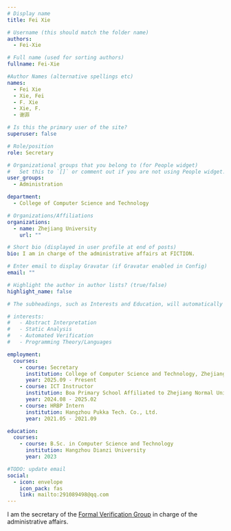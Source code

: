 ```yaml
---
# Display name
title: Fei Xie

# Username (this should match the folder name)
authors:
  - Fei-Xie

# Full name (used for sorting authors)
fullname: Fei-Xie

#Author Names (alternative spellings etc)
names:
  - Fei Xie
  - Xie, Fei
  - F. Xie
  - Xie, F.
  - 谢菲

# Is this the primary user of the site?
superuser: false

# Role/position
role: Secretary

# Organizational groups that you belong to (for People widget)
#   Set this to `[]` or comment out if you are not using People widget.
user_groups:
  - Administration

department:
  - College of Computer Science and Technology

# Organizations/Affiliations
organizations:
  - name: Zhejiang University
    url: ""

# Short bio (displayed in user profile at end of posts)
bio: I am in charge of the administrative affairs at FICTION.

# Enter email to display Gravatar (if Gravatar enabled in Config)
email: ""

# Highlight the author in author lists? (true/false)
highlight_name: false

# The subheadings, such as Interests and Education, will automatically translate depending on the language chosen in `config.yaml`. To customize the subheading text, see the Language page in the docs.

# interests:
#   - Abstract Interpretation
#   - Static Analysis
#   - Automated Verification
#   - Programming Theory/Languages

employment:
  courses:
    - course: Secretary
      institution: College of Computer Science and Technology, Zhejiang University
      year: 2025.09 - Present
    - course: ICT Instructor
      institution: Boa Primary School Affiliated to Zhejiang Normal University
      year: 2024.08 - 2025.02
    - course: HRBP Intern
      institution: Hangzhou Pukka Tech. Co., Ltd.
      year: 2021.05 - 2021.09

education:
  courses:
    - course: B.Sc. in Computer Science and Technology
      institution: Hangzhou Dianzi University
      year: 2023

#TODO: update email
social:
  - icon: envelope
    icon_pack: fas
    link: mailto:291089498@qq.com
---
```


I am the secretary of the [Formal Verification Group](/) in charge of the administrative affairs.
